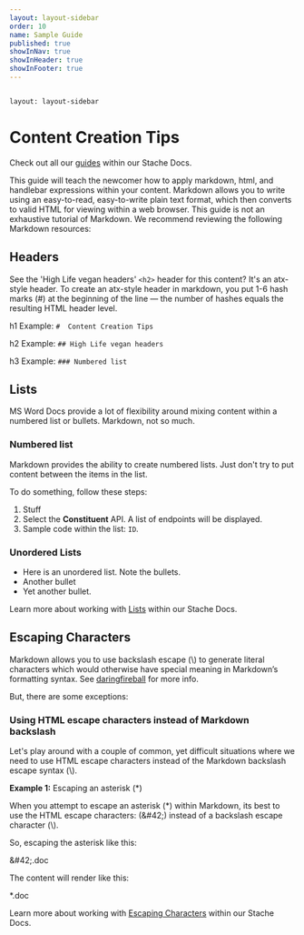 ```yaml
---
layout: layout-sidebar
order: 10
name: Sample Guide
published: true
showInNav: true
showInHeader: true
showInFooter: true
---
```


<pre><code class="language-yaml">
layout: layout-sidebar
</code></pre>

# Content Creation Tips 

<p class="alert alert-success">Check out all our <a href="{{stache.config.stache_docs_docs}}" >guides</a> within our Stache Docs.</p>

This guide will teach the newcomer how to apply markdown, html, and handlebar expressions within your content.  Markdown allows you to write using an easy-to-read, easy-to-write plain text format, which then converts to valid HTML for viewing within a web browser.  This guide is not an exhaustive tutorial of Markdown.  We recommend reviewing the following Markdown resources:

##  Headers
See the 'High Life vegan headers' `<h2>` header for this content? It's an atx-style header. To create an atx-style header in markdown, you put 1-6 hash marks (#) at the beginning of the line — the number of hashes equals the resulting HTML header level.

h1 Example:  `#  Content Creation Tips`

h2 Example:  `## High Life vegan headers`

h3 Example:  `### Numbered list`

## Lists ##

MS Word Docs provide a lot of flexibility around mixing content within a numbered list or bullets.  Markdown, not so much.  

### Numbered list

Markdown provides the ability to create numbered lists.  Just don't try to put content between the items in the list.  

To do something, follow these steps:

1. Stuff
2. Select the **Constituent** API.  A list of endpoints will be displayed.
3. Sample code within the list: <code>ID</code>.

### Unordered Lists

- Here is an unordered list.  Note the bullets.
- Another bullet
- Yet another bullet.

<p class="alert alert-success">Learn more about working with <a href="{{stache.config.stache_docs_docs}}content-creation/#lists" >Lists</a> within our Stache Docs.</p>



## Escaping Characters

Markdown allows you to use backslash escape (&#92;) to generate literal characters which would otherwise have special meaning in Markdown’s formatting syntax.  See [daringfireball](http://daringfireball.net/projects/markdown/syntax#backslash) for more info.  

But, there are some exceptions:

### Using HTML escape characters instead of Markdown backslash

Let's play around with a couple of common, yet difficult situations where we need to use HTML escape characters instead of the Markdown backslash escape syntax (&#92;). 

**Example 1:** Escaping an asterisk (&#42;)

When you attempt to escape an asterisk (&#42;) within Markdown, its best to use the HTML escape characters:  (&amp;&#35;42;) instead of a backslash escape character (&#92;).  

So, escaping the asterisk like this: 

&amp;&#35;42;.doc

The content will render like this:

&#42;.doc 

<p class="alert alert-success">Learn more about working with <a href="{{stache.config.stache_docs_docs}}content-creation/#escaping-characters" >Escaping Characters</a> within our Stache Docs.</p>
